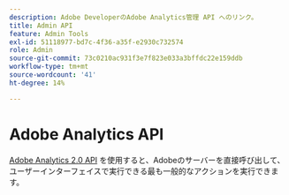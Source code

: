 ```yaml
---
description: Adobe DeveloperのAdobe Analytics管理 API へのリンク。
title: Admin API
feature: Admin Tools
exl-id: 51118977-bd7c-4f36-a35f-e2930c732574
role: Admin
source-git-commit: 73c0210ac931f3e7f823e033a3bffdc22e159ddb
workflow-type: tm+mt
source-wordcount: '41'
ht-degree: 14%

---
```


# Adobe Analytics API

[Adobe Analytics 2.0 API](https://developer.adobe.com/analytics-apis/docs/2.0/) を使用すると、Adobeのサーバーを直接呼び出して、ユーザーインターフェイスで実行できる最も一般的なアクションを実行できます。
